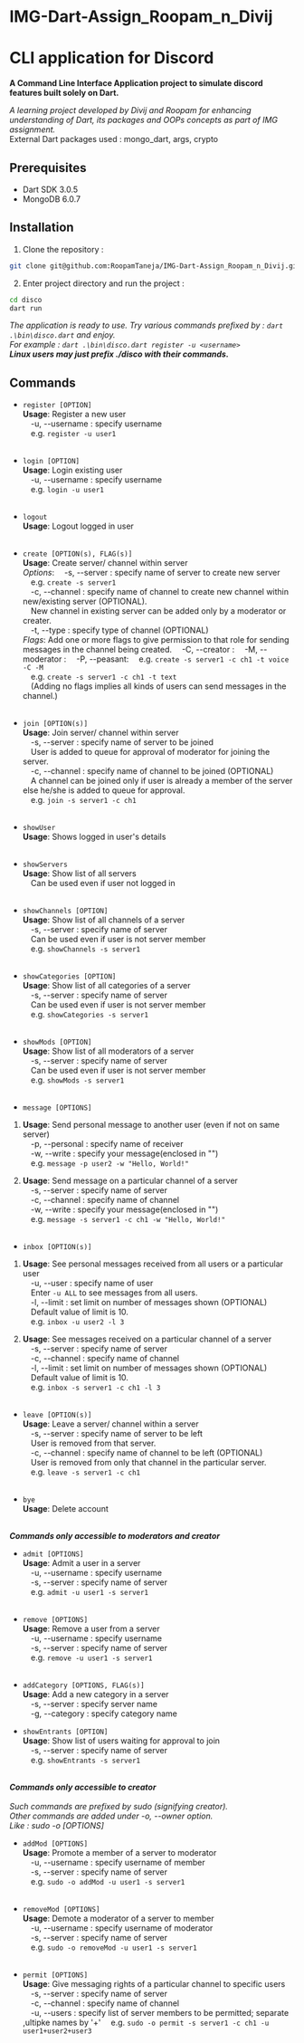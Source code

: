 # IMG-Dart-Assign_Roopam_n_Divij

# CLI application for Discord

**A Command Line Interface Application project to simulate discord features built solely on Dart.**

*A learning project developed by Divij and Roopam for enhancing understanding of Dart, its packages and OOPs concepts as part of IMG assignment.*<br>
External Dart packages used : mongo_dart, args, crypto

## Prerequisites

- Dart SDK 3.0.5
- MongoDB 6.0.7

## Installation

1. Clone the repository :

```bash
git clone git@github.com:RoopamTaneja/IMG-Dart-Assign_Roopam_n_Divij.git
```

2. Enter project directory and run the project :

```bash
cd disco
dart run
```

*The application is ready to use. Try various commands prefixed by : `dart .\bin\disco.dart` and enjoy.*<br>
*For example : `dart .\bin\disco.dart register -u <username>`*<br>
***Linux users may just prefix ./disco with their commands.***

## Commands

- `register [OPTION]`<br>
**Usage**: Register a new user<br>
&emsp;-u, --username : specify username<br>
&emsp;e.g. `register -u user1`<br><br>

- `login [OPTION]`<br>
**Usage**: Login existing user<br>
&emsp;-u, --username : specify username<br>
&emsp;e.g. `login -u user1`<br><br>

- `logout`<br>
**Usage**: Logout logged in user<br><br>

- `create [OPTION(s), FLAG(s)]`<br>
**Usage**: Create server/ channel within server<br>
*Options*:
&emsp;-s, --server : specify name of server to create new server <br>
&emsp;e.g. `create -s server1`<br>
&emsp;-c, --channel : specify name of channel to create new channel within new/existing server (OPTIONAL). <br>
&emsp;New channel in existing server can be added only by a moderator or creater.<br>
&emsp;-t, --type : specify type of channel (OPTIONAL)<br>
*Flags*:
Add one or more flags to give permission to that role for sending messages in the channel being created.
&emsp;-C, --creator :
&emsp;-M, --moderator :
&emsp;-P, --peasant:
&emsp;e.g. `create -s server1 -c ch1 -t voice -C -M`<br>
&emsp;e.g. `create -s server1 -c ch1 -t text`<br>
&emsp;(Adding no flags implies all kinds of users can send messages in the channel.)<br><br>

- `join [OPTION(s)]`<br>
**Usage**: Join server/ channel within server<br>
&emsp;-s, --server : specify name of server to be joined <br>
&emsp;User is added to queue for approval of moderator for joining the server.<br>
&emsp;-c, --channel : specify name of channel to be joined (OPTIONAL)<br>
&emsp;A channel can be joined only if user is already a member of the server else he/she is added to queue for approval.<br>
&emsp;e.g. `join -s server1 -c ch1`<br><br>

- `showUser`<br>
**Usage**: Shows logged in user's details<br><br>

- `showServers`<br>
**Usage**: Show list of all servers<br>
&emsp;Can be used even if user not logged in<br><br>

- `showChannels [OPTION]`<br>
**Usage**: Show list of all channels of a server<br>
&emsp;-s, --server : specify name of server<br>
&emsp;Can be used even if user is not server member<br>
&emsp;e.g. `showChannels -s server1`<br><br>

- `showCategories [OPTION]`<br>
**Usage**: Show list of all categories of a server<br>
&emsp;-s, --server : specify name of server<br>
&emsp;Can be used even if user is not server member<br>
&emsp;e.g. `showCategories -s server1`<br><br>

- `showMods [OPTION]`<br>
**Usage**: Show list of all moderators of a server<br>
&emsp;-s, --server : specify name of server<br>
&emsp;Can be used even if user is not server member<br>
&emsp;e.g. `showMods -s server1`<br><br>

- `message [OPTIONS]`<br>

1. **Usage**: Send personal message to another user (even if not on same server)<br>
&emsp;-p, --personal : specify name of receiver<br>
&emsp;-w, --write : specify your message(enclosed in "")<br>
&emsp;e.g. `message -p user2 -w "Hello, World!"`<br>

2. **Usage**: Send message on a particular channel of a server<br>
&emsp;-s, --server : specify name of server<br>
&emsp;-c, --channel : specify name of channel<br>
&emsp;-w, --write : specify your message(enclosed in "")<br>
&emsp;e.g. `message -s server1 -c ch1 -w "Hello, World!"`<br><br>

- `inbox [OPTION(s)]`<br>

1. **Usage**: See personal messages received from all users or a particular user<br>
&emsp;-u, --user : specify name of user<br>
&emsp;Enter `-u ALL` to see messages from all users.<br>
&emsp;-l, --limit : set limit on number of messages shown (OPTIONAL)<br>
&emsp;Default value of limit is 10.<br>
&emsp;e.g. `inbox -u user2 -l 3`<br>

2. **Usage**: See messages received on a particular channel of a server<br>
&emsp;-s, --server : specify name of server<br>
&emsp;-c, --channel : specify name of channel<br>
&emsp;-l, --limit : set limit on number of messages shown (OPTIONAL)<br>
&emsp;Default value of limit is 10.<br>
&emsp;e.g. `inbox -s server1 -c ch1 -l 3`<br><br>

- `leave [OPTION(s)]`<br>
**Usage**: Leave a server/ channel within a server<br>
&emsp;-s, --server : specify name of server to be left<br>
&emsp;User is removed from that server.<br>
&emsp;-c, --channel : specify name of channel to be left (OPTIONAL)<br>
&emsp;User is removed from only that channel in the particular server.<br>
&emsp;e.g. `leave -s server1 -c ch1`<br><br>

- `bye`<br>
**Usage**: Delete account<br><br>

***Commands only accessible to moderators and creator***

- `admit [OPTIONS]`<br>
**Usage**: Admit a user in a server<br>
&emsp;-u, --username : specify username<br>
&emsp;-s, --server : specify name of server<br>
&emsp;e.g. `admit -u user1 -s server1`<br><br>

- `remove [OPTIONS]`<br>
**Usage**: Remove a user from a server<br>
&emsp;-u, --username : specify username<br>
&emsp;-s, --server : specify name of server<br>
&emsp;e.g. `remove -u user1 -s server1`<br><br>

- `addCategory [OPTIONS, FLAG(s)]`<br>
**Usage**: Add a new category in a server<br>
&emsp;-s, --server : specify server name<br>
&emsp;-g, --category : specify category name<br>

- `showEntrants [OPTION]`<br>
**Usage**: Show list of users waiting for approval to join<br>
&emsp;-s, --server : specify name of server<br>
&emsp;e.g. `showEntrants -s server1`<br><br>

***Commands only accessible to creator***<br><br>
*Such commands are prefixed by sudo (signifying creator).*<br>
*Other commands are added under -o, --owner option.*<br>
*Like : sudo -o <command> [OPTIONS]*<br>

- `addMod [OPTIONS]`<br>
**Usage**: Promote a member of a server to moderator<br>
&emsp;-u, --username : specify username of member<br>
&emsp;-s, --server : specify name of server<br>
&emsp;e.g. `sudo -o addMod -u user1 -s server1`<br><br>

- `removeMod [OPTIONS]`<br>
**Usage**: Demote a moderator of a server to member<br>
&emsp;-u, --username : specify username of moderator<br>
&emsp;-s, --server : specify name of server<br>
&emsp;e.g. `sudo -o removeMod -u user1 -s server1`<br><br>

- `permit [OPTIONS]`<br>
**Usage**: Give messaging rights of a particular channel to specific users<br>
&emsp;-s, --server : specify name of server<br>
&emsp;-c, --channel : specify name of channel<br>
&emsp;-u, --users : specify list of server members to be permitted; separate ,ultipke names by '+'
&emsp;e.g. `sudo -o permit -s server1 -c ch1 -u user1+user2+user3`<br><br>
